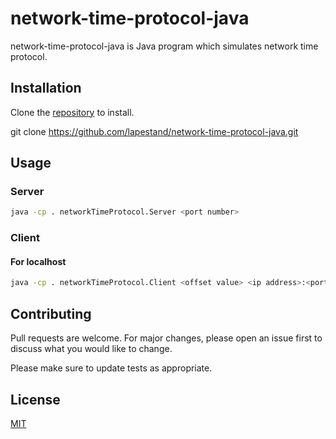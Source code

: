 # network-time-protocol-java

network-time-protocol-java is Java program which simulates network time protocol.

## Installation

Clone the [repository](https://github.com/lapestand/network-time-protocol-java) to install.

git clone https://github.com/lapestand/network-time-protocol-java.git

## Usage

### Server

```bash
java -cp . networkTimeProtocol.Server <port number>
```

### Client

#### For localhost

```bash
java -cp . networkTimeProtocol.Client <offset value> <ip address>:<port number>
```

## Contributing

Pull requests are welcome. For major changes, please open an issue first to discuss what you would like to change.

Please make sure to update tests as appropriate.

## License

[MIT](https://choosealicense.com/licenses/mit/)
